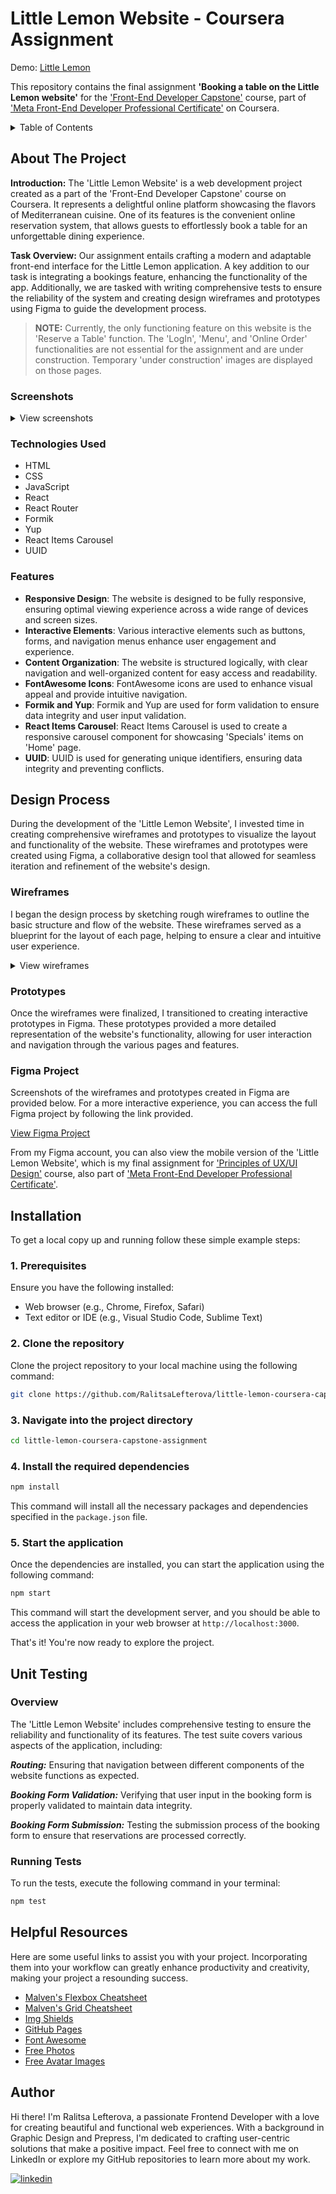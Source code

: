 # Little Lemon Website - Coursera Assignment

Demo: [Little Lemon](https://little-lemon-restaurant-pl.netlify.app/)

This repository contains the final assignment **'Booking a table on the Little Lemon website'** for the ['Front-End Developer Capstone'](https://www.coursera.org/learn/meta-front-end-developer-capstone) course, part of ['Meta Front-End Developer Professional Certificate'](https://www.coursera.org/professional-certificates/meta-front-end-developer) on Coursera.

<!-- TABLE OF CONTENTS -->
<details>
  <summary>Table of Contents</summary>
  <ol>
    <li>
      <a href="#about-the-project">About The Project</a>
      <ul>
        <li><a href="#screenshots">Screenshots</a></li>
        <li><a href="#technologies-used">Technologies Used</a></li>
        <li><a href="#features">Features</a></li>
      </ul>
    </li>
    <li>
      <a href="#design-process">Design Process</a>
      <ul>
        <li><a href="#wireframes">Wireframes</a></li>
        <li><a href="#prototypes">Prototypes</a></li>
        <li><a href="#figma-project">Figma Project</a></li>
      </ul>
    </li>
    <li><a href="#installation">Installation</a></li>
    <li><a href="#unit-testing">Unit Testing</a></li>
    <li><a href="#helpful-resources">Helpful Resources</a></li>
    <li><a href="#author">Author</a></li>
  </ol>
</details>

<!-- ABOUT THE PROJECT -->

## About The Project

**Introduction:** The 'Little Lemon Website' is a web development project created as a part of the 'Front-End Developer Capstone' course on Coursera. It represents a delightful online platform showcasing the flavors of Mediterranean cuisine. One of its features is the convenient online reservation system, that allows guests to effortlessly book a table for an unforgettable dining experience.

**Task Overview:** Our assignment entails crafting a modern and adaptable front-end interface for the Little Lemon application. A key addition to our task is integrating a bookings feature, enhancing the functionality of the app. Additionally, we are tasked with writing comprehensive tests to ensure the reliability of the system and creating design wireframes and prototypes using Figma to guide the development process.

> **NOTE:** Currently, the only functioning feature on this website is the 'Reserve a Table' function. The 'LogIn', 'Menu', and 'Online Order' functionalities are not essential for the assignment and are under construction. Temporary 'under construction' images are displayed on those pages.

### Screenshots

<details>
  <summary>View screenshots</summary>
  <p><strong>Home Page:</strong></p>
    <p align="center">
      <img src="https://github.com/RalitsaLefterova/Little-Lemon-Coursera-Capstone-Assignment/assets/11258085/5d6a4bba-0722-4843-95e2-f3efb55a00b7" alt="home page">
    </p>
  <p><strong>About Us Page:</strong></p>
    <p align="center">
      <img src="https://github.com/RalitsaLefterova/Little-Lemon-Coursera-Capstone-Assignment/assets/11258085/0c82e9dd-7016-4730-878f-12cebfdc8a48" alt="about us page">
    </p>
  <p><strong>Reservation Page:</strong></p>
    <p align="center">
      <img src="https://github.com/RalitsaLefterova/Little-Lemon-Coursera-Capstone-Assignment/assets/11258085/0dd12d77-7fd0-4d02-bfcf-fdcba9388981" alt="reservations page">
    </p>
  <p><strong>Booking Confirmed Page:</strong></p>
    <p align="center">
      <img src="https://github.com/RalitsaLefterova/Little-Lemon-Coursera-Capstone-Assignment/assets/11258085/21066a47-fa8a-46a7-82b1-0948ebe0f075" alt="booking confirmed page">
    </p>
</details>

### Technologies Used

- HTML
- CSS
- JavaScript
- React
- React Router
- Formik
- Yup
- React Items Carousel
- UUID

### Features

- **Responsive Design**: The website is designed to be fully responsive, ensuring optimal viewing experience across a wide range of devices and screen sizes.
- **Interactive Elements**: Various interactive elements such as buttons, forms, and navigation menus enhance user engagement and experience.
- **Content Organization**: The website is structured logically, with clear navigation and well-organized content for easy access and readability.
- **FontAwesome Icons**: FontAwesome icons are used to enhance visual appeal and provide intuitive navigation.
- **Formik and Yup**: Formik and Yup are used for form validation to ensure data integrity and user input validation.
- **React Items Carousel**: React Items Carousel is used to create a responsive carousel component for showcasing 'Specials' items on 'Home' page.
- **UUID**: UUID is used for generating unique identifiers, ensuring data integrity and preventing conflicts.

<!-- DESIGN PROCESS -->

## Design Process

During the development of the 'Little Lemon Website', I invested time in creating comprehensive wireframes and prototypes to visualize the layout and functionality of the website. These wireframes and prototypes were created using Figma, a collaborative design tool that allowed for seamless iteration and refinement of the website's design.

### Wireframes

I began the design process by sketching rough wireframes to outline the basic structure and flow of the website. These wireframes served as a blueprint for the layout of each page, helping to ensure a clear and intuitive user experience.

<details>
  <summary>View wireframes</summary>

  <p align="center"><strong>Home Page Wireframe:</strong></p>
  <p align="center">
    <img src="https://github.com/RalitsaLefterova/Little-Lemon-Coursera-Capstone-Assignment/assets/11258085/3638f394-114c-448e-83ed-25b6fd34074f" alt="home-page-wireframe" width="350">
  </p>

  <p align="center"><strong>About Us Wireframe:</strong></p>
  <p align="center">
    <img src="https://github.com/RalitsaLefterova/Little-Lemon-Coursera-Capstone-Assignment/assets/11258085/ce8631ee-fe33-438c-81bd-1f7b2cea511c" alt="about-us-wireframe" width="350">
  </p>

  <p align="center"><strong>Reservation Wireframe:</strong></p>
  <p align="center">
    <img src="https://github.com/RalitsaLefterova/Little-Lemon-Coursera-Capstone-Assignment/assets/11258085/4f9b29de-3155-4043-bb6c-0c05788841de" alt="reservation-wireframe" width="350">
  </p>

  <p align="center"><strong>Booking Confirmed Wireframe:</strong></p>
  <p align="center">
    <img src="https://github.com/RalitsaLefterova/Little-Lemon-Coursera-Capstone-Assignment/assets/11258085/07fee170-f70a-47bb-8f2f-2410e418cff1" alt="booking-confirmed-wireframe" width="350">
  </p>

</details>

### Prototypes

Once the wireframes were finalized, I transitioned to creating interactive prototypes in Figma. These prototypes provided a more detailed representation of the website's functionality, allowing for user interaction and navigation through the various pages and features.

### Figma Project

Screenshots of the wireframes and prototypes created in Figma are provided below. For a more interactive experience, you can access the full Figma project by following the link provided.

[View Figma Project](https://www.figma.com/@ralitsa_lefterova)

From my Figma account, you can also view the mobile version of the 'Little Lemon Website', which is my final assignment for ['Principles of UX/UI Design'](https://www.coursera.org/learn/principles-of-ux-ui-design?specialization=meta-front-end-developer) course, also part of ['Meta Front-End Developer Professional Certificate'](https://www.coursera.org/professional-certificates/meta-front-end-developer).

<!-- INSTALLATION -->

## Installation

To get a local copy up and running follow these simple example steps:

### 1. Prerequisites

Ensure you have the following installed:

- Web browser (e.g., Chrome, Firefox, Safari)
- Text editor or IDE (e.g., Visual Studio Code, Sublime Text)

### 2. Clone the repository

Clone the project repository to your local machine using the following command:

```bash
git clone https://github.com/RalitsaLefterova/little-lemon-coursera-capstone-assignment.git
```

### 3. Navigate into the project directory

```bash
cd little-lemon-coursera-capstone-assignment
```

### 4. Install the required dependencies

```bash
npm install
```

This command will install all the necessary packages and dependencies specified in the `package.json` file.

### 5. Start the application

Once the dependencies are installed, you can start the application using the following command:

```bash
npm start
```

This command will start the development server, and you should be able to access the application in your web browser at `http://localhost:3000`.

That's it! You're now ready to explore the project.

<!-- UNIT TESTING -->

## Unit Testing

### Overview

The 'Little Lemon Website' includes comprehensive testing to ensure the reliability and functionality of its features. The test suite covers various aspects of the application, including:

**_Routing:_** Ensuring that navigation between different components of the website functions as expected.

**_Booking Form Validation:_** Verifying that user input in the booking form is properly validated to maintain data integrity.

**_Booking Form Submission:_** Testing the submission process of the booking form to ensure that reservations are processed correctly.

### Running Tests

To run the tests, execute the following command in your terminal:

```bash
npm test
```

<!-- HELPFUL RESOURCES -->

## Helpful Resources

Here are some useful links to assist you with your project. Incorporating them into your workflow can greatly enhance productivity and creativity, making your project a resounding success.

- [Malven's Flexbox Cheatsheet](https://flexbox.malven.co/)
- [Malven's Grid Cheatsheet](https://grid.malven.co/)
- [Img Shields](https://shields.io)
- [GitHub Pages](https://pages.github.com)
- [Font Awesome](https://fontawesome.com)
- [Free Photos](https://www.vecteezy.com/free-photos)
- [Free Avatar Images](https://www.freepik.com/free-photos-vectors/avatar)

<!-- AUTHOR -->

## Author

Hi there! I'm Ralitsa Lefterova, a passionate Frontend Developer with a love for creating beautiful and functional web experiences. With a background in Graphic Design and Prepress, I'm dedicated to crafting user-centric solutions that make a positive impact. Feel free to connect with me on LinkedIn or explore my GitHub repositories to learn more about my work.

[![linkedin](https://img.shields.io/badge/Ralitsa_Lefterova-0077B5?style=for-the-badge&logo=linkedin&logoColor=white)](https://www.linkedin.com/in/ralitsalefterova/)
